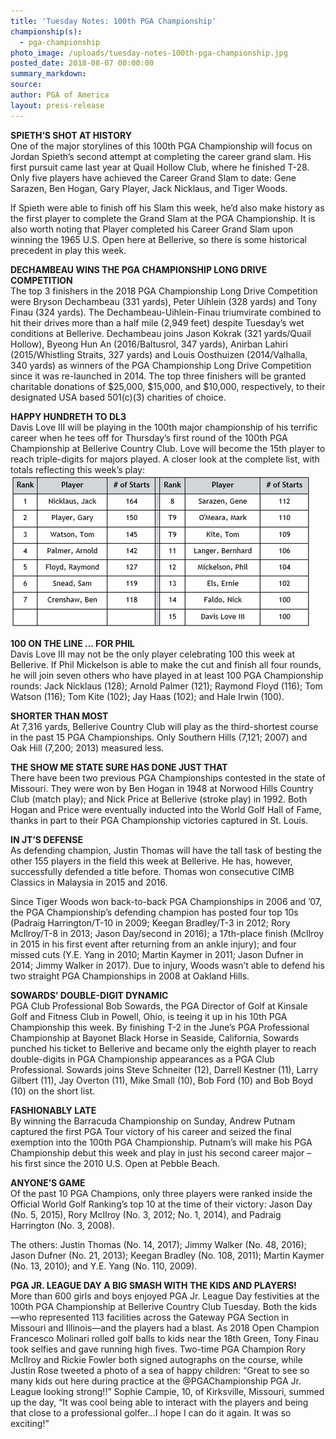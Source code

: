 ```yaml
---
title: 'Tuesday Notes: 100th PGA Championship'
championship(s):
  - pga-championship
photo_image: /uploads/tuesday-notes-100th-pga-championship.jpg
posted_date: 2018-08-07 00:00:00
summary_markdown:
source:
author: PGA of America
layout: press-release
---
```


**SPIETH’S SHOT AT HISTORY**<br>One of the major storylines of this 100th PGA Championship will focus on Jordan Spieth’s second attempt at completing the career grand slam. His first pursuit came last year at Quail Hollow Club, where he finished T-28. Only five players have achieved the Career Grand Slam to date: Gene Sarazen, Ben Hogan, Gary Player, Jack Nicklaus, and Tiger Woods.

If Spieth were able to finish off his Slam this week, he’d also make history as the first player to complete the Grand Slam at the PGA Championship. It is also worth noting that Player completed his Career Grand Slam upon winning the 1965 U.S. Open here at Bellerive, so there is some historical precedent in play this week.

**DECHAMBEAU WINS THE PGA CHAMPIONSHIP LONG DRIVE COMPETITION**<br>The top 3 finishers in the 2018 PGA Championship Long Drive Competition were Bryson Dechambeau (331 yards), Peter Uihlein (328 yards) and Tony Finau (324 yards). The Dechambeau-Uihlein-Finau triumvirate combined to hit their drives more than a half mile (2,949 feet) despite Tuesday’s wet conditions at Bellerive. Dechambeau joins Jason Kokrak (321 yards/Quail Hollow), Byeong Hun An (2016/Baltusrol, 347 yards), Anirban Lahiri (2015/Whistling Straits, 327 yards) and Louis Oosthuizen (2014/Valhalla, 340 yards) as winners of the PGA Championship Long Drive Competition since it was re-launched in 2014. The top three finishers will be granted charitable donations of $25,000, $15,000, and $10,000, respectively, to their designated USA based 501(c)(3) charities of choice.

**HAPPY HUNDRETH TO DL3**<br>Davis Love III will be playing in the 100th major championship of his terrific career when he tees off for Thursday’s first round of the 100th PGA Championship at Bellerive Country Club. Love will become the 15th player to reach triple-digits for majors played. A closer look at the complete list, with totals reflecting this week’s play:<br>![](/uploads/100.PNG)

**100 ON THE LINE … FOR PHIL**<br>Davis Love III may not be the only player celebrating 100 this week at Bellerive. If Phil Mickelson is able to make the cut and finish all four rounds, he will join seven others who have played in at least 100 PGA Championship rounds: Jack Nicklaus (128); Arnold Palmer (121); Raymond Floyd (116); Tom Watson (116); Tom Kite (102); Jay Haas (102); and Hale Irwin (100).

**SHORTER THAN MOST**<br>At 7,316 yards, Bellerive Country Club will play as the third-shortest course in the past 15 PGA Championships. Only Southern Hills (7,121; 2007) and Oak Hill (7,200; 2013) measured less.

**THE SHOW ME STATE SURE HAS DONE JUST THAT**<br>There have been two previous PGA Championships contested in the state of Missouri. They were won by Ben Hogan in 1948 at Norwood Hills Country Club (match play); and Nick Price at Bellerive (stroke play) in 1992. Both Hogan and Price were eventually inducted into the World Golf Hall of Fame, thanks in part to their PGA Championship victories captured in St. Louis.

**IN JT’S DEFENSE**<br>As defending champion, Justin Thomas will have the tall task of besting the other 155 players in the field this week at Bellerive. He has, however, successfully defended a title before. Thomas won consecutive CIMB Classics in Malaysia in 2015 and 2016.

Since Tiger Woods won back-to-back PGA Championships in 2006 and ’07, the PGA Championship’s defending champion has posted four top 10s (Padraig Harrington/T-10 in 2009; Keegan Bradley/T-3 in 2012; Rory McIlroy/T-8 in 2013; Jason Day/second in 2016); a 17th-place finish (McIlroy in 2015 in his first event after returning from an ankle injury); and four missed cuts (Y.E. Yang in 2010; Martin Kaymer in 2011; Jason Dufner in 2014; Jimmy Walker in 2017). Due to injury, Woods wasn’t able to defend his two straight PGA Championships in 2008 at Oakland Hills.

**SOWARDS’ DOUBLE-DIGIT DYNAMIC**<br>PGA Club Professional Bob Sowards, the PGA Director of Golf at Kinsale Golf and Fitness Club in Powell, Ohio, is teeing it up in his 10th PGA Championship this week. By finishing T-2 in the June’s PGA Professional Championship at Bayonet Black Horse in Seaside, California, Sowards punched his ticket to Bellerive and became only the eighth player to reach double-digits in PGA Championship appearances as a PGA Club Professional. Sowards joins Steve Schneiter (12), Darrell Kestner (11), Larry Gilbert (11), Jay Overton (11), Mike Small (10), Bob Ford (10) and Bob Boyd (10) on the short list.

**FASHIONABLY LATE**<br>By winning the Barracuda Championship on Sunday, Andrew Putnam captured the first PGA Tour victory of his career and seized the final exemption into the 100th PGA Championship. Putnam’s will make his PGA Championship debut this week and play in just his second career major – his first since the 2010 U.S. Open at Pebble Beach.

**ANYONE’S GAME**<br>Of the past 10 PGA Champions, only three players were ranked inside the Official World Golf Ranking’s top 10 at the time of their victory: Jason Day (No. 5, 2015), Rory McIlroy (No. 3, 2012; No. 1, 2014), and Padraig Harrington (No. 3, 2008).

The others: Justin Thomas (No. 14, 2017); Jimmy Walker (No. 48, 2016); Jason Dufner (No. 21, 2013); Keegan Bradley (No. 108, 2011); Martin Kaymer (No. 13, 2010); and Y.E. Yang (No. 110, 2009).

**PGA JR. LEAGUE DAY A BIG SMASH WITH THE KIDS AND PLAYERS!**<br>More than 600 girls and boys enjoyed PGA Jr. League Day festivities at the 100th PGA Championship at Bellerive Country Club Tuesday. Both the kids—who represented 113 facilities across the Gateway PGA Section in Missouri and Illinois—and the players had a blast. As 2018 Open Champion Francesco Molinari rolled golf balls to kids near the 18th Green, Tony Finau took selfies and gave running high fives. Two-time PGA Champion Rory McIlroy and Rickie Fowler both signed autographs on the course, while Justin Rose tweeted a photo of a sea of happy children: “Great to see so many kids out here during practice at the @PGAChampionship PGA Jr. League looking strong!!” Sophie Campie, 10, of Kirksville, Missouri, summed up the day, “It was cool being able to interact with the players and being that close to a professional golfer…I hope I can do it again. It was so exciting!”